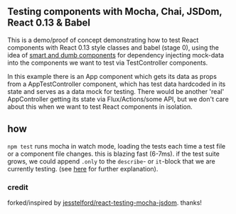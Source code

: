 ## Testing components with Mocha, Chai, JSDom, React 0.13 & Babel

This is a demo/proof of concept demonstrating how to test React components with React 0.13 style classes and babel (stage 0), using the idea of [smart and dumb components](https://medium.com/@dan_abramov/smart-and-dumb-components-7ca2f9a7c7d0) for dependency injecting mock-data into the components we want to test via TestController components.

In this example there is an App component which gets its data as props from a  AppTestController component, which has test data hardcoded in its state and serves as a data mock for testing. There would be another 'real' AppController getting its state via Flux/Actions/some API, but we don't care about this when we want to test React components in isolation.

## how
`npm test` runs mocha in watch mode, loading the tests each time a test file or a component file changes. this is blazing fast (6-7ms). if the test suite grows, we could append `.only` to the `describe`- or `it`-block that we are currently testing. (see [here](http://jaketrent.com/post/run-single-mocha-test/) for further explanation).


### credit
forked/inspired by [jesstelford/react-testing-mocha-jsdom](https://github.com/jesstelford/react-testing-mocha-jsdom). thanks!
